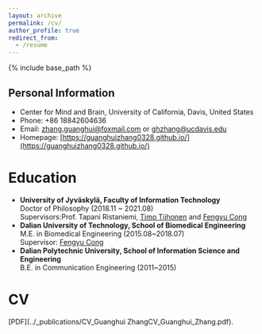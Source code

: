 ```yaml
---
layout: archive
permalink: /cv/
author_profile: true
redirect_from:
  - /resume
---
```


{% include base_path %}

Personal Information
------
- Center for Mind and Brain, University of California, Davis, United States
- Phone: +86 18842604636
- Email: zhang.guanghui@foxmail.com or ghzhang@ucdavis.edu
- Homepage:  [https://guanghuizhang0328.github.io/](https://guanghuizhang0328.github.io/)

Education
======
* **University of Jyväskylä, Faculty of Information Technology**<br>Doctor of Philosophy (2018.11 ~ 2021.08)<br>Supervisors:Prof. Tapani Ristaniemi, [Timo Tiihonen](http://users.jyu.fi/~tiihonen/) and [Fengyu Cong](http://faculty.dlut.edu.cn/2013011247/en/index/672773/list/index.htm)
* **Dalian University of Technology, School of Biomedical Engineering**<br>M.E. in Biomedical Engineering (2015.08~2018.07)<br>Supervisor: [Fengyu Cong](http://www.escience.cn/people/cong/index.html)
* **Dalian Polytechnic University, School of Information Science and Engineering**<br>B.E. in Communication Engineering (2011~2015)


CV
======

[PDF](../_publications/CV_Guanghui ZhangCV_Guanghui_Zhang.pdf).
